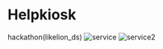 # Helpkiosk
hackathon(likelion_ds)
![service](https://github.com/mogg22/Helpkiosk/assets/126389940/47328cef-777e-4db9-a439-f312b16077c5)
![service2](https://github.com/mogg22/Helpkiosk/assets/126389940/9085cebe-4735-45fa-8ae5-3e0dd63518ee)

